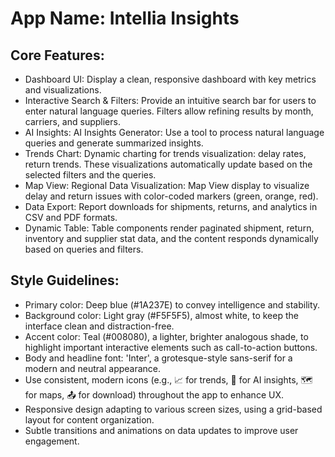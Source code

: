 # **App Name**: Intellia Insights

## Core Features:

- Dashboard UI: Display a clean, responsive dashboard with key metrics and visualizations.
- Interactive Search & Filters: Provide an intuitive search bar for users to enter natural language queries. Filters allow refining results by month, carriers, and suppliers.
- AI Insights: AI Insights Generator: Use a tool to process natural language queries and generate summarized insights.
- Trends Chart: Dynamic charting for trends visualization: delay rates, return trends. These visualizations automatically update based on the selected filters and the queries.
- Map View: Regional Data Visualization: Map View display to visualize delay and return issues with color-coded markers (green, orange, red).
- Data Export: Report downloads for shipments, returns, and analytics in CSV and PDF formats.
- Dynamic Table: Table components render paginated shipment, return, inventory and supplier stat data, and the content responds dynamically based on queries and filters.

## Style Guidelines:

- Primary color: Deep blue (#1A237E) to convey intelligence and stability.
- Background color: Light gray (#F5F5F5), almost white, to keep the interface clean and distraction-free.
- Accent color: Teal (#008080), a lighter, brighter analogous shade, to highlight important interactive elements such as call-to-action buttons.
- Body and headline font: 'Inter', a grotesque-style sans-serif for a modern and neutral appearance.
- Use consistent, modern icons (e.g., 📈 for trends, 🧠 for AI insights, 🗺️ for maps, 📤 for download) throughout the app to enhance UX.
- Responsive design adapting to various screen sizes, using a grid-based layout for content organization.
- Subtle transitions and animations on data updates to improve user engagement.